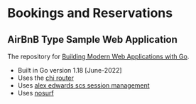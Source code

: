 # Bookings and Reservations 
## AirBnB Type Sample Web Application


The repository for [Building Modern Web Applications with Go](https://www.udemy.com/course/building-modern-web-applications-with-go/).


- Built in Go version 1.18 [June-2022]
- Uses the [chi router](github.com/go-chi/chi)
- Uses [alex edwards scs session management](github.com/alexedwards/scs)
- Uses [nosurf](github.com/justinas/nosurf)